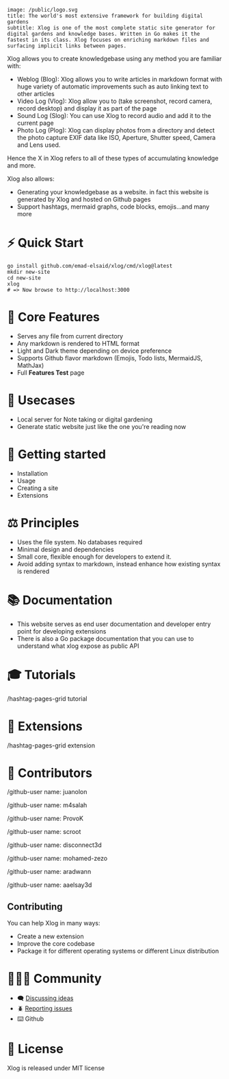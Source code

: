 ```hero
image: /public/logo.svg
title: The world's most extensive framework for building digital gardens
subtitle: Xlog is one of the most complete static site generator for digital gardens and knowledge bases. Written in Go makes it the fastest in its class. Xlog focuses on enriching markdown files and surfacing implicit links between pages.
```

Xlog allows you to create knowledgebase using any method you are familiar with:
* Weblog (Blog): Xlog allows you to write articles in markdown format with huge variety of automatic improvements such as auto linking text to other articles
* Video Log (Vlog): Xlog allow you to (take screenshot, record camera, record desktop) and display it as part of the page 
* Sound Log (Slog): You can use Xlog to record audio and add it to the current page
* Photo Log (Plog): Xlog can display photos from a directory and detect the photo capture EXIF data like ISO, Aperture, Shutter speed, Camera and Lens used.

Hence the X in Xlog refers to all of these types of accumulating knowledge and more. 

Xlog also allows:
* Generating your knowledgebase as a website. in fact this website is generated by Xlog and hosted on Github pages
* Support hashtags, mermaid graphs, code blocks, emojis...and many more

# ⚡ Quick Start

```shell
go install github.com/emad-elsaid/xlog/cmd/xlog@latest
mkdir new-site
cd new-site
xlog
# => Now browse to http://localhost:3000
```

# 🔑 Core Features

- Serves any file from current directory
- Any markdown is rendered to HTML format
- Light and Dark theme depending on device preference
- Supports Github flavor markdown (Emojis, Todo lists, MermaidJS, MathJax)
- Full **Features Test** page

# 📌 Usecases

- Local server for Note taking or digital gardening
- Generate static website just like the one you're reading now

# 🌱 Getting started

- Installation
- Usage
- Creating a site
- Extensions

# ⚖️ Principles

* Uses the file system. No databases required
* Minimal design and dependencies
* Small core, flexible enough for developers to extend it.
* Avoid adding syntax to markdown, instead enhance how existing syntax is rendered

# 📚 Documentation

- This website serves as end user documentation and developer entry point for developing extensions
- There is also a Go package documentation that you can use to understand what xlog expose as public API

# 🎓 Tutorials

/hashtag-pages-grid tutorial

# 🧩 Extensions

/hashtag-pages-grid extension

# 🤝 Contributors

/github-user name: juanolon

/github-user name: m4salah

/github-user name: ProvoK

/github-user name: scroot

/github-user name: disconnect3d

/github-user name: mohamed-zezo

/github-user name: aradwann

/github-user name: aaelsay3d

## Contributing

You can help Xlog in many ways:

- Create a new extension
- Improve the core codebase
- Package it for different operating systems or different Linux distribution

# 🧑‍🤝‍🧑 Community

- :left_speech_bubble: [Discussing ideas](https://github.com/emad-elsaid/xlog/discussions)
- :beetle: [Reporting issues](https://github.com/emad-elsaid/xlog/issues)
- :keyboard: Github

# 📜 License

Xlog is released under MIT license
